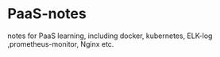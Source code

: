 # PaaS-notes
notes for PaaS learning, including docker, kubernetes, ELK-log ,prometheus-monitor, Nginx etc.

